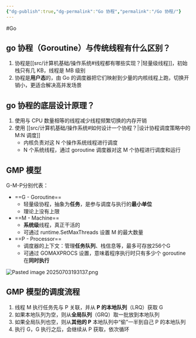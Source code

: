 ```yaml
---
{"dg-publish":true,"dg-permalink":"Go 协程","permalink":"/Go 协程/"}
---
```



#Go 

## go 协程（Goroutine）与传统线程有什么区别？

1. 协程是[[src/计算机基础/操作系统#线程都有哪些实现？\|轻量级线程]]，初始栈只有几 KB，线程是 MB 级别
2. 协程是**用户态**的，由 Go 的调度器把它们映射到少量的内核线程上跑，切换开销小，更适合解决高并发场景

## go 协程的底层设计原理？

1. 使用与 CPU 数量相等的线程减少线程频繁切换的内存开销
2. 使用 [[src/计算机基础/操作系统#如何设计一个协程？\|设计协程调度策略中的 M:N 调度]]
	- 内核负责对这 N 个操作系统线程进行调度
	- N 个系统线程，通过 goroutine 调度器对这 M 个协程进行调度和运行

## GMP 模型

G-M-P分别代表：
- ==G - Goroutine==
	- 轻量级协程，抽象为**任务**，是参与调度与执行的**最小单位**
	- 理论上没有上限
- ==M - Machine==
	- **系统级**线程，真正干活的
	- 可通过 runtime.SetMaxThreads 设置 M 的最大数量
- ==P - Processor==
	- 调度器的上下文：管理**任务队列**、栈信息等，最多可存放256个G
	- 可通过 GOMAXPROCS 设置，意味着程序执行时只有多少个 goroutine 在**同时执行**

![Pasted image 20250703193137.png](/img/user/attachments/images/Pasted%20image%2020250703193137.png)

## GMP 模型的调度流程

1. 线程 M 执行任务先与 P 关联，并从 **P 的本地队列**（LRQ）获取 G
2. 如果本地队列为空，则从**全局队列**（GRQ）取一批放到本地队列
3. 如果全局队列也空，则从**其他的 P** 本地队列中“偷”一半到自己 P 的本地队列
4. 执行 G，G 执行之后，会继续从 P 获取，依次循环